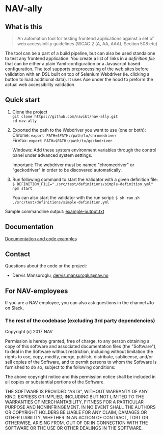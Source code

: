 # NAV-ally

## What is this

> An automation tool for testing frontend applications against a set of web accessibility guidelines (WCAG 2 (A, AA, AAA), Section 508 etc). 

The tool can be a part of a build pipeline, but can also be used standalone to test any frontend application. You create a list of links in a *definition file* that can 
 be either a plain Yaml-configuration or a Javascript based configuration. The tool supports preprocessing of the web sites before validation with an DSL built on top of Selenium Webdriver (ie. 
 clicking a button to load additional data). It uses Axe under the hood to preform the actual web accessibility validation.
<br />

## <a id="quick_start"> Quick start

1. Clone the project   
    `git clone https://github.com/navikt/nav-ally.git`  
    `cd nav-ally`  
  
2. Exported the path to the Webdriver you want to use (one or both):  
    Chrome: `export PATH=$PATH:/path/to/chromedriver`  
    Firefox: `export PATH=$PATH:/path/to/geckodriver`  
    
    Windows: Add these system environment variables through the control panel under advanced system settings.  
    
    Important: The webdriver must be named "chromedriver" or "geckodriver" in order to be discovered automatically. 
        
3. Run following command to start the Validator with a given definition file:
    `$ DEFINITION_FILE="./src/test/definitions/simple-definition.yml" npm start`  

    You can also start the validator with the run script:
    `$ sh run.sh ./src/test/definitions/simple-definition.yml`
    
Sample commandline output: [example-output.txt](example-output.txt)
<br />

## Documentation

[Documentation and code examples](documentation.md)

## Contact

Questions about the code or the project:

* Dervis Mansuroglu, dervis.mansuroglu@nav.no

## For NAV-employees

If you are a NAV employee, you can also ask questions in the channel #fo on Slack.

### The rest of the codebase (excluding 3rd party dependencies)
Copyright (c) 2017 NAV

Permission is hereby granted, free of charge, to any person obtaining a copy of this software and associated documentation files (the "Software"), to deal in the Software without restriction, including without limitation the rights to use, copy, modify, merge, publish, distribute, sublicense, and/or sell copies of the Software, and to permit persons to whom the Software is furnished to do so, subject to the following conditions:

The above copyright notice and this permission notice shall be included in all copies or substantial portions of the Software.

THE SOFTWARE IS PROVIDED "AS IS", WITHOUT WARRANTY OF ANY KIND, EXPRESS OR IMPLIED, INCLUDING BUT NOT LIMITED TO THE WARRANTIES OF MERCHANTABILITY, FITNESS FOR A PARTICULAR PURPOSE AND NONINFRINGEMENT. IN NO EVENT SHALL THE AUTHORS OR COPYRIGHT HOLDERS BE LIABLE FOR ANY CLAIM, DAMAGES OR OTHER LIABILITY, WHETHER IN AN ACTION OF CONTRACT, TORT OR OTHERWISE, ARISING FROM, OUT OF OR IN CONNECTION WITH THE SOFTWARE OR THE USE OR OTHER DEALINGS IN THE SOFTWARE.